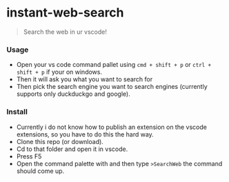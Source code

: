# instant-web-search
> Search the web in ur vscode!

### Usage
- Open your vs code command pallet using `cmd + shift + p` or `ctrl + shift + p` if your on windows.
- Then it will ask you what you want to search for
- Then pick the search engine you want to search engines (currently supports only duckduckgo and google).

### Install
- Currently i do not know how to publish an extension on the vscode extensions, so you have to do this the hard way.
- Clone this repo (or download).
- Cd to that folder and open it in vscode.
- Press F5
- Open the command palette with and then type `>SearchWeb` the command should come up.

